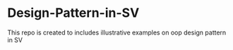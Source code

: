# Design-Pattern-in-SV
This repo is created to includes illustrative examples on oop design pattern in SV
